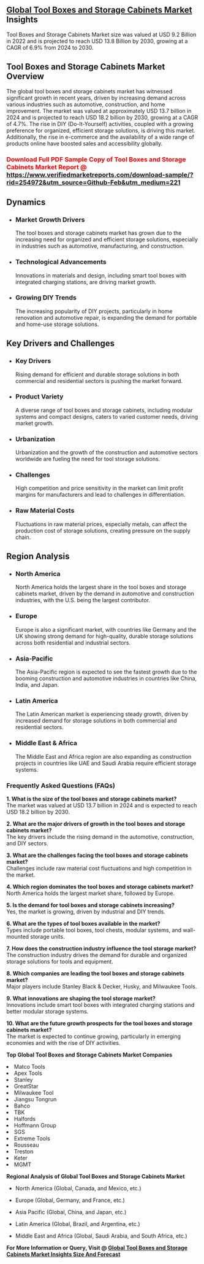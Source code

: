 <h2><a href="https://www.verifiedmarketreports.com/download-sample/?rid=254972&amp;utm_source=Github&amp;utm_medium=221" target="_blank">Global Tool Boxes and Storage Cabinets Market</a> Insights</h2><p>Tool Boxes and Storage Cabinets Market size was valued at USD 9.2 Billion in 2022 and is projected to reach USD 13.8 Billion by 2030, growing at a CAGR of 6.9% from 2024 to 2030.</p><p> <h2>Tool Boxes and Storage Cabinets Market Overview</h2> <p>The global tool boxes and storage cabinets market has witnessed significant growth in recent years, driven by increasing demand across various industries such as automotive, construction, and home improvement. The market was valued at approximately USD 13.7 billion in 2024 and is projected to reach USD 18.2 billion by 2030, growing at a CAGR of 4.7%. The rise in DIY (Do-It-Yourself) activities, coupled with a growing preference for organized, efficient storage solutions, is driving this market. Additionally, the rise in e-commerce and the availability of a wide range of products online have boosted sales and accessibility globally. <h3><p><span class=""><span style="color: #ff0000;"><strong>Download Full PDF Sample Copy of Tool Boxes and Storage Cabinets Market Report</strong> @ </span><a href="https://www.verifiedmarketreports.com/download-sample/?rid=254972&amp;utm_source=Github-Feb&amp;utm_medium=221" target="_blank">https://www.verifiedmarketreports.com/download-sample/?rid=254972&amp;utm_source=Github-Feb&amp;utm_medium=221</a></span></p></h3> <h2>Dynamics</h2> <ul> <li><h3>Market Growth Drivers</h3> The tool boxes and storage cabinets market has grown due to the increasing need for organized and efficient storage solutions, especially in industries such as automotive, manufacturing, and construction.</li> <li><h3>Technological Advancements</h3> Innovations in materials and design, including smart tool boxes with integrated charging stations, are driving market growth.</li> <li><h3>Growing DIY Trends</h3> The increasing popularity of DIY projects, particularly in home renovation and automotive repair, is expanding the demand for portable and home-use storage solutions.</li> </ul> <h2>Key Drivers and Challenges</h2> <ul> <li><h3>Key Drivers</h3> Rising demand for efficient and durable storage solutions in both commercial and residential sectors is pushing the market forward.</li> <li><h3>Product Variety</h3> A diverse range of tool boxes and storage cabinets, including modular systems and compact designs, caters to varied customer needs, driving market growth.</li> <li><h3>Urbanization</h3> Urbanization and the growth of the construction and automotive sectors worldwide are fueling the need for tool storage solutions.</li> <li><h3>Challenges</h3> High competition and price sensitivity in the market can limit profit margins for manufacturers and lead to challenges in differentiation.</li> <li><h3>Raw Material Costs</h3> Fluctuations in raw material prices, especially metals, can affect the production cost of storage solutions, creating pressure on the supply chain.</li> </ul> <h2>Region Analysis</h2> <ul> <li><h3>North America</h3> North America holds the largest share in the tool boxes and storage cabinets market, driven by the demand in automotive and construction industries, with the U.S. being the largest contributor.</li> <li><h3>Europe</h3> Europe is also a significant market, with countries like Germany and the UK showing strong demand for high-quality, durable storage solutions across both residential and industrial sectors.</li> <li><h3>Asia-Pacific</h3> The Asia-Pacific region is expected to see the fastest growth due to the booming construction and automotive industries in countries like China, India, and Japan.</li> <li><h3>Latin America</h3> The Latin American market is experiencing steady growth, driven by increased demand for storage solutions in both commercial and residential sectors.</li> <li><h3>Middle East & Africa</h3> The Middle East and Africa region are also expanding as construction projects in countries like UAE and Saudi Arabia require efficient storage systems.</li> </ul> <h3>Frequently Asked Questions (FAQs)</h3> <p><strong>1. What is the size of the tool boxes and storage cabinets market?</strong><br>The market was valued at USD 13.7 billion in 2024 and is expected to reach USD 18.2 billion by 2030.</p> <p><strong>2. What are the major drivers of growth in the tool boxes and storage cabinets market?</strong><br>The key drivers include the rising demand in the automotive, construction, and DIY sectors.</p> <p><strong>3. What are the challenges facing the tool boxes and storage cabinets market?</strong><br>Challenges include raw material cost fluctuations and high competition in the market.</p> <p><strong>4. Which region dominates the tool boxes and storage cabinets market?</strong><br>North America holds the largest market share, followed by Europe.</p> <p><strong>5. Is the demand for tool boxes and storage cabinets increasing?</strong><br>Yes, the market is growing, driven by industrial and DIY trends.</p> <p><strong>6. What are the types of tool boxes available in the market?</strong><br>Types include portable tool boxes, tool chests, modular systems, and wall-mounted storage units.</p> <p><strong>7. How does the construction industry influence the tool storage market?</strong><br>The construction industry drives the demand for durable and organized storage solutions for tools and equipment.</p> <p><strong>8. Which companies are leading the tool boxes and storage cabinets market?</strong><br>Major players include Stanley Black & Decker, Husky, and Milwaukee Tools.</p> <p><strong>9. What innovations are shaping the tool storage market?</strong><br>Innovations include smart tool boxes with integrated charging stations and better modular storage systems.</p> <p><strong>10. What are the future growth prospects for the tool boxes and storage cabinets market?</strong><br>The market is expected to continue growing, particularly in emerging economies and with the rise of DIY activities.</p> </p><p><strong>Top Global Tool Boxes and Storage Cabinets Market Companies</strong></p><div data-test-id=""><p><li>Matco Tools</li><li> Apex Tools</li><li> Stanley</li><li> GreatStar</li><li> Milwaukee Tool</li><li> Jiangsu Tongrun</li><li> Bahco</li><li> TBK</li><li> Halfords</li><li> Hoffmann Group</li><li> SGS</li><li> Extreme Tools</li><li> Rousseau</li><li> Treston</li><li> Keter</li><li> MGMT</li></p><div><strong>Regional Analysis of&nbsp;Global Tool Boxes and Storage Cabinets Market</strong></div><ul><li dir="ltr"><p dir="ltr">North America&nbsp;(Global, Canada, and Mexico, etc.)</p></li><li dir="ltr"><p dir="ltr">Europe (Global, Germany, and France, etc.)</p></li><li dir="ltr"><p dir="ltr">Asia Pacific&nbsp;(Global, China, and Japan, etc.)</p></li><li dir="ltr"><p dir="ltr">Latin America&nbsp;(Global, Brazil, and Argentina, etc.)</p></li><li dir="ltr">Middle East and Africa&nbsp;(Global, Saudi Arabia, and South Africa, etc.)</li></ul><p><strong>For More Information or Query, Visit @&nbsp;</strong><strong><a href="https://www.verifiedmarketreports.com/product/tool-boxes-and-storage-cabinets-market/?utm_source=Github&amp;utm_medium=221" target="_blank">Global Tool Boxes and Storage Cabinets Market Insights Size And Forecast</a></strong></p></div>
